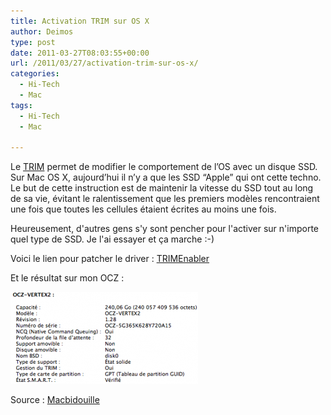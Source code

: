 ```yaml
---
title: Activation TRIM sur OS X
author: Deimos
type: post
date: 2011-03-27T08:03:55+00:00
url: /2011/03/27/activation-trim-sur-os-x/
categories:
  - Hi-Tech
  - Mac
tags:
  - Hi-Tech
  - Mac

---
```


Le [TRIM][1] permet de modifier le comportement de l’OS avec un disque SSD. Sur Mac OS X, aujourd’hui il n’y a que les SSD “Apple” qui ont cette techno. Le but de cette instruction est de maintenir la vitesse du SSD tout au long de sa vie, évitant le ralentissement que les premiers modèles rencontraient une fois que toutes les cellules étaient écrites au moins une fois.
  
Heureusement, d'autres gens s'y sont pencher pour l'activer sur n'importe quel type de SSD. Je l'ai essayer et ça marche :-)

Voici le lien pour patcher le driver : [TRIMEnabler][2]
  
Et le résultat sur mon OCZ :

![trim_enable-300x147](/images/trim_enable-300x147.png)

Source : [Macbidouille][3]

 [1]: http://fr.wikipedia.org/wiki/TRIM
 [2]: http://groths.org/trimenabler/TrimEnabler.dmg "TRIMEnabler"
 [3]: http://www.macbidouille.com/news/2011/03/26/la-solution-universelle-pour-activer-le-trim
